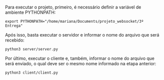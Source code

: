 Para executar o projeto, primeiro, é necessário definir a variável de ambiente PYTHONPATH:

```
export PYTHONPATH="/home/mariana/Documents/projeto_websocket/3º Entrega"
```

Após isso, basta executar o servidor e informar o nome do arquivo que será recebido:

```
python3 server/server.py
```

Por último, executar o cliente e, também, informar o nome do arquivo que será enviado, o qual deve ser o mesmo nome informado na etapa anterior:

```
python3 client/client.py
```
